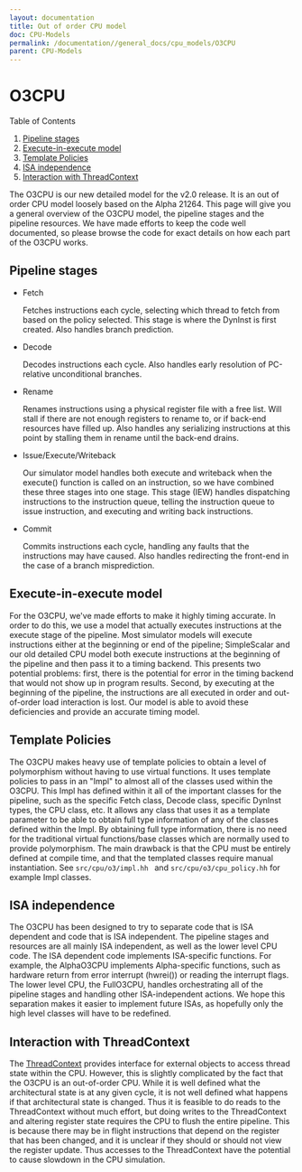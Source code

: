 ```yaml
---
layout: documentation
title: Out of order CPU model
doc: CPU-Models
permalink: /documentation//general_docs/cpu_models/O3CPU
parent: CPU-Models
---
```


# **O3CPU**

Table of Contents

 1. [Pipeline stages](##Pipeline-stages)
 2. [Execute-in-execute model](##Execute-in-execute-model)
 3. [Template Policies](##Template-Policies)
 4. [ISA independence](##ISA-independence)
 5. [Interaction with ThreadContext](##Interaction-with-ThreadContext**)

The O3CPU is our new detailed model for the v2.0 release. It is an out of order CPU model loosely based on the Alpha 21264. This page will give you a general overview of the O3CPU model, the pipeline stages and the pipeline resources. We have made efforts to keep the code well documented, so please browse the code for exact details on how each part of the O3CPU works.


## **Pipeline stages**
* Fetch
  
     Fetches instructions each cycle, selecting which thread to fetch from based on the policy selected. This stage is where the DynInst is first created. Also handles branch prediction.
    
* Decode
  
  Decodes instructions each cycle. Also handles early resolution of PC-relative unconditional branches.

* Rename
  
  Renames instructions using a physical register file with a free list. Will stall if there are not enough registers to rename to, or if back-end resources have filled up. Also handles any serializing instructions at this point by stalling them in rename until the back-end drains.

* Issue/Execute/Writeback
  
  Our simulator model handles both execute and writeback when the execute() function is called on an instruction, so we have combined these three stages into one stage. This stage (IEW) handles dispatching instructions to the instruction queue, telling the instruction queue to issue instruction, and executing and writing back instructions.

* Commit
  
   Commits instructions each cycle, handling any faults that the instructions may have caused. Also handles redirecting the front-end in the case of a branch misprediction.


## **Execute-in-execute model**

For the O3CPU, we've made efforts to make it highly timing accurate. In order to do this, we use a model that actually executes instructions at the execute stage of the pipeline. Most simulator models will execute instructions either at the beginning or end of the pipeline; SimpleScalar and our old detailed CPU model both execute instructions at the beginning of the pipeline and then pass it to a timing backend. This presents two potential problems: first, there is the potential for error in the timing backend that would not show up in program results. Second, by executing at the beginning of the pipeline, the instructions are all executed in order and out-of-order load interaction is lost. Our model is able to avoid these deficiencies and provide an accurate timing model.

## **Template Policies**

The O3CPU makes heavy use of template policies to obtain a level of polymorphism without having to use virtual functions. It uses template policies to pass in an "Impl" to almost all of the classes used within the O3CPU. This Impl has defined within it all of the important classes for the pipeline, such as the specific Fetch class, Decode class, specific DynInst types, the CPU class, etc. It allows any class that uses it as a template parameter to be able to obtain full type information of any of the classes defined within the Impl. By obtaining full type information, there is no need for the traditional virtual functions/base classes which are normally used to provide polymorphism. The main drawback is that the CPU must be entirely defined at compile time, and that the templated classes require manual instantiation. See `src/cpu/o3/impl.hh ` and `src/cpu/o3/cpu_policy.hh` for example Impl classes.

## **ISA independence**

The O3CPU has been designed to try to separate code that is ISA dependent and code that is ISA independent. The pipeline stages and resources are all mainly ISA independent, as well as the lower level CPU code. The ISA dependent code implements ISA-specific functions. For example, the AlphaO3CPU implements Alpha-specific functions, such as hardware return from error interrupt (hwrei()) or reading the interrupt flags. The lower level CPU, the FullO3CPU, handles orchestrating all of the pipeline stages and handling other ISA-independent actions. We hope this separation makes it easier to implement future ISAs, as hopefully only the high level classes will have to be redefined.

## **Interaction with ThreadContext**

The [ThreadContext](http://gem5.org/ThreadContext) provides interface for external objects to access thread state within the CPU. However, this is slightly complicated by the fact that the O3CPU is an out-of-order CPU. While it is well defined what the architectural state is at any given cycle, it is not well defined what happens if that architectural state is changed. Thus it is feasible to do reads to the ThreadContext without much effort, but doing writes to the ThreadContext and altering register state requires the CPU to flush the entire pipeline. This is because there may be in flight instructions that depend on the register that has been changed, and it is unclear if they should or should not view the register update. Thus accesses to the ThreadContext have the potential to cause slowdown in the CPU simulation.





